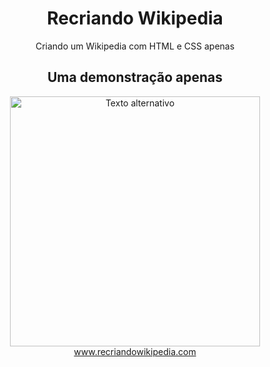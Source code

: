 <div align="center">
  <h1>Recriando Wikipedia</h1>
  <p>Criando um Wikipedia com HTML e CSS apenas</p>
</div>

<div align="center">
  <h2>Uma demonstração apenas</h2>
  <img src="https://github.com/user-attachments/assets/574c43fc-7e9e-44da-98a4-86951ee4bf65" alt="Texto alternativo" width="400"/>
  <a href="">www.recriandowikipedia.com</a>
</div>



